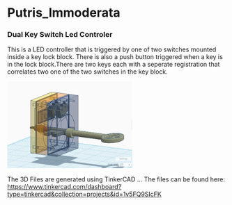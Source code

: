 # Putris_Immoderata
### Dual Key Switch Led Controler
This is a LED controller that is triggered by one of two switches mounted inside a key lock block.
There is also a push button triggered when a key is in the lock block.There are two keys each with
a seperate registration that correlates two one of the two switches in the key block.

<img height="200" src="https://github.com/ideafablabs/Putris_Immoderata/blob/main/Putris-Immoderata.png">

The 3D Files are generated using TinkerCAD ... The files can be found here: https://www.tinkercad.com/dashboard?type=tinkercad&collection=projects&id=1v5FQ9SIcFK
